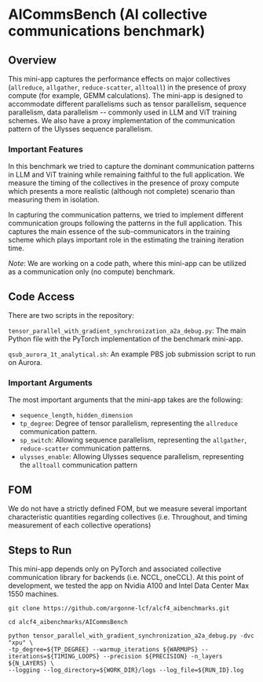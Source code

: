 
# AICommsBench (AI collective communications benchmark)

## Overview 

This mini-app captures the performance effects on major collectives (`allreduce`,
`allgather`, `reduce-scatter`, `alltoall`) in the presence of proxy compute (for example, 
GEMM calculations). The mini-app is designed to accommodate different 
parallelisms such as tensor parallelism, sequence parallelism, data parallelism 
-- commonly used in LLM and ViT training schemes. We also have a proxy
implementation of the communication pattern of the Ulysses sequence 
parallelism.

### Important Features
In this benchmark we tried to capture the dominant communication patterns in LLM
and ViT training while remaining faithful to the full application. We measure 
the timing of the collectives in the presence of proxy compute which presents a
more realistic (although not complete) scenario than measuring them in isolation.

In capturing the communication patterns, we tried to implement different 
communication groups following the patterns in the full application. This 
captures the main essence of the sub-communicators in the training scheme which
plays important role in the estimating the training iteration time.

_Note_: We are working on a code path, where this mini-app can be utilized as a
communication only (no compute) benchmark.

## Code Access

There are two scripts in the repository:

`tensor_parallel_with_gradient_synchronization_a2a_debug.py`: The main Python file with 
the PyTorch implementation of the benchmark mini-app.

`qsub_aurora_1t_analytical.sh`: An example PBS job submission
script to run on Aurora.

### Important Arguments
The most important arguments that the mini-app takes are the following:

- `sequence_length`, `hidden_dimension`
- `tp_degree`: Degree of tensor parallelism, representing the `allreduce` communication pattern.
- `sp_switch`: Allowing sequence parallelism, representing the `allgather`, `reduce-scatter` communication patterns.
- `ulysses_enable`: Allowing Ulysses sequence parallelism, representing the `alltoall` communication pattern

## FOM

We do not have a strictly defined FOM, but we measure several important 
characteristic quantities regarding collectives (i.e. Throughout, and timing 
measurement of each collective operations)

## Steps to Run

This mini-app depends only on PyTorch and associated collective communication 
library for backends (i.e. NCCL, oneCCL). At this point of development, we 
tested the app on Nvidia A100 and Intel Data Center Max 1550 machines.

```
git clone https://github.com/argonne-lcf/alcf4_aibenchmarks.git

cd alcf4_aibenchmarks/AICommsBench

python tensor_parallel_with_gradient_synchronization_a2a_debug.py -dvc "xpu" \
-tp_degree=${TP_DEGREE} --warmup_iterations ${WARMUPS} --iterations=${TIMING_LOOPS} --precision ${PRECISION} -n_layers ${N_LAYERS} \
--logging --log_directory=${WORK_DIR}/logs --log_file=${RUN_ID}.log
```


